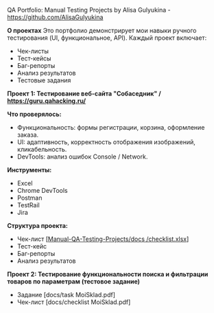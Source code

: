 QA Portfolio: Manual Testing Projects
by Alisa Gulyukina - https://github.com/AlisaGulyukina

**О проектах**
Это портфолио демонстрирует мои навыки ручного тестирования (UI, функциональное, API). Каждый проект включает:  
- Чек-листы  
- Тест-кейсы  
- Баг-репорты  
- Анализ результатов
- Тестовые задания

**Проект 1: Тестирование веб-сайта "Собаседник" / https://guru.qahacking.ru/**

**Что проверялось:**  
- Функциональность: формы регистрации, корзина, оформление заказа.  
- UI: адаптивность, корректность отображения изображений, кликабельность.
- DevTools: анализ ошибок Console / Network.

**Инструменты:**
- Excel
- Chrome DevTools
- Postman
- TestRail
- Jira

**Структура проекта:**
- Чек-лист [[Manual-QA-Testing-Projects/docs
/checklist.xlsx](https://github.com/AlisaGulyukina/Manual-QA-Testing-Projects/blob/main/docs/checklist.xlsx)]
- Тест-кейс
- Баг-репорты
- Анализ результатов

**Проект 2: Тестирование функциональности поиска и фильтрации товаров по параметрам (тестовое задание)**

- Задание [docs/task MoiSklad.pdf]
- Чек-лист [docs/checklist MoiSklad.pdf]
